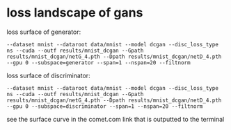 # loss landscape of gans

loss surface of generator:

`--dataset mnist --dataroot data/mnist --model dcgan --disc_loss_type ns --cuda --outf results/mnist_dcgan --Gpath results/mnist_dcgan/netG_4.pth --Dpath results/mnist_dcgan/netD_4.pth --gpu 0 --subspace=generator --span=1 --nspan=20 --filtnorm`

loss surface of discriminator:

`--dataset mnist --dataroot data/mnist --model dcgan --disc_loss_type ns --cuda --outf results/mnist_dcgan --Gpath results/mnist_dcgan/netG_4.pth --Dpath results/mnist_dcgan/netD_4.pth --gpu 0 --subspace=discriminator --span=1 --nspan=20 --filtnorm`

see the surface curve in the comet.com link that is outputted to the terminal


